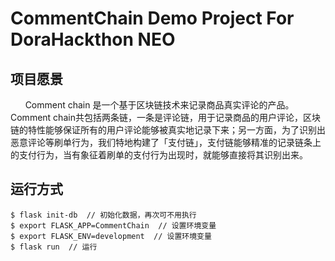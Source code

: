 # CommentChain Demo Project For DoraHackthon NEO

## 项目愿景
&nbsp;&nbsp;&nbsp;&nbsp;&nbsp;&nbsp;Comment chain 是一个基于区块链技术来记录商品真实评论的产品。Comment chain共包括两条链，一条是评论链，用于记录商品的用户评论，区块链的特性能够保证所有的用户评论能够被真实地记录下来；另一方面，为了识别出恶意评论等刷单行为，我们特地构建了「支付链」，支付链能够精准的记录链条上的支付行为，当有象征着刷单的支付行为出现时，就能够直接将其识别出来。

## 运行方式
```shell
$ flask init-db  // 初始化数据，再次可不用执行
$ export FLASK_APP=CommentChain  // 设置环境变量
$ export FLASK_ENV=development  // 设置环境变量
$ flask run  // 运行
```